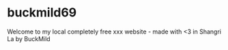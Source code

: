 # buckmild69
Welcome to my local completely free xxx website - made with &lt;3 in Shangri La by BuckMild
